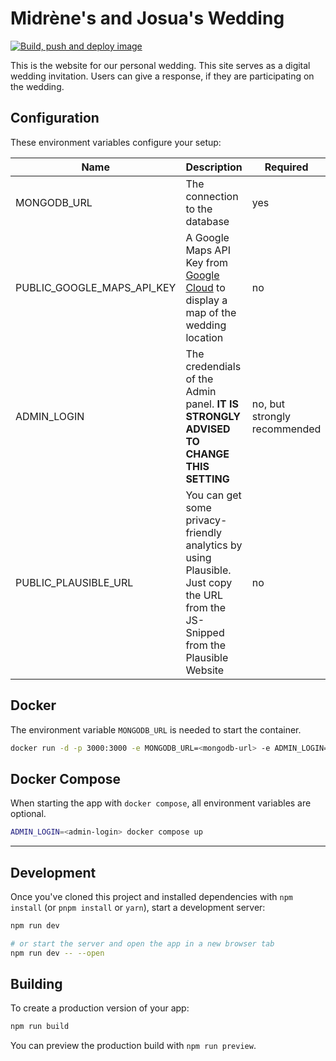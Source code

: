 # Midrène's and Josua's Wedding

[![Build, push and deploy image](https://github.com/Sharknoon/wedding/actions/workflows/build-push-and-deploy-image.yml/badge.svg)](https://github.com/Sharknoon/wedding/actions/workflows/build-push-and-deploy-image.yml)

This is the website for our personal wedding. This site serves as a digital wedding invitation. Users can give a response, if they are participating on the wedding.

## Configuration

These environment variables configure your setup:

| Name                       | Description                                                                                                                                                                       | Required                     | Example / Default                                                                     |
| -------------------------- | --------------------------------------------------------------------------------------------------------------------------------------------------------------------------------- | ---------------------------- | ------------------------------------------------------------------------------------- |
| MONGODB_URL                | The connection to the database                                                                                                                                                    | yes                          | mongodb://&lt;username&gt;:&lt;password&gt;@&lt;host&gt;:&lt;port&gt;/myFirstDatabase |
| PUBLIC_GOOGLE_MAPS_API_KEY | A Google Maps API Key from [Google Cloud](https://console.cloud.google.com/marketplace/product/google/maps-embed-backend.googleapis.com) to display a map of the wedding location | no                           | SDLKFALSFJKSJGAshAHaYeSMKWvrekl2MERK342                                               |
| ADMIN_LOGIN                | The credendials of the Admin panel. **IT IS STRONGLY ADVISED TO CHANGE THIS SETTING**                                                                                             | no, but strongly recommended | admin:admin                                                                           |
| PUBLIC_PLAUSIBLE_URL       | You can get some privacy-friendly analytics by using Plausible. Just copy the URL from the JS-Snipped from the Plausible Website                                                  | no                           | <https://plausible.yourdomain.com/js/script.js>                                       |

## Docker

The environment variable `MONGODB_URL` is needed to start the container.

```bash
docker run -d -p 3000:3000 -e MONGODB_URL=<mongodb-url> -e ADMIN_LOGIN=<admin-login> ghcr.io/sharknoon/wedding
```

## Docker Compose

When starting the app with `docker compose`, all environment variables are optional.

```bash
ADMIN_LOGIN=<admin-login> docker compose up
```

---

## Development

Once you've cloned this project and installed dependencies with `npm install` (or `pnpm install` or `yarn`), start a development server:

```bash
npm run dev

# or start the server and open the app in a new browser tab
npm run dev -- --open
```

## Building

To create a production version of your app:

```bash
npm run build
```

You can preview the production build with `npm run preview`.

